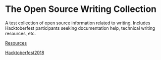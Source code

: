 # The Open Source Writing Collection

A test collection of open source information related to writing. Includes Hacktoberfest participants seeking documentation help, technical writing resources, etc.

[Resources](/resources.md)

[Hacktoberfest2018](/hacktoberfest2018.md)
